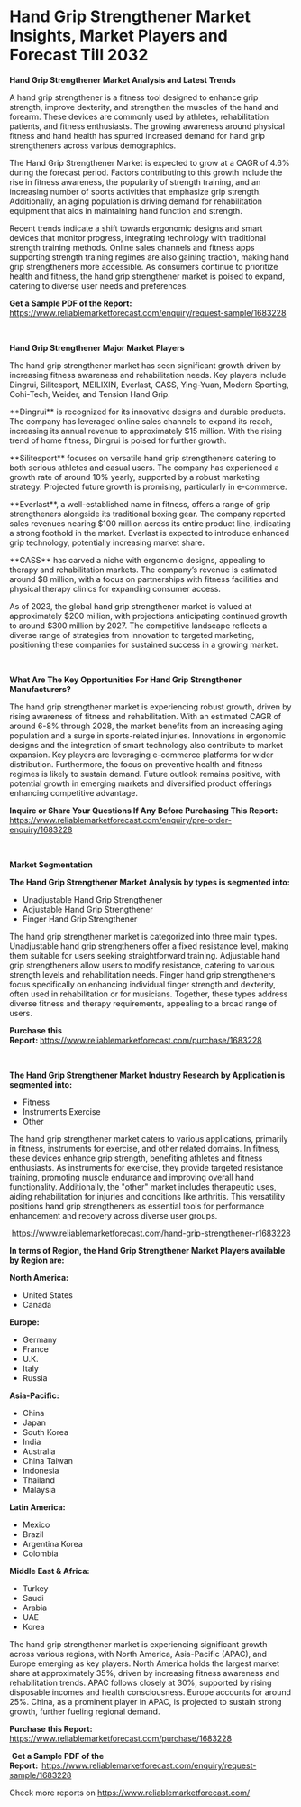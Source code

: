 <p><h1>Hand Grip Strengthener Market Insights, Market Players and Forecast Till 2032</h1></p><p><strong>Hand Grip Strengthener Market Analysis and Latest Trends</strong></p>
<p><p>A hand grip strengthener is a fitness tool designed to enhance grip strength, improve dexterity, and strengthen the muscles of the hand and forearm. These devices are commonly used by athletes, rehabilitation patients, and fitness enthusiasts. The growing awareness around physical fitness and hand health has spurred increased demand for hand grip strengtheners across various demographics.</p><p>The Hand Grip Strengthener Market is expected to grow at a CAGR of 4.6% during the forecast period. Factors contributing to this growth include the rise in fitness awareness, the popularity of strength training, and an increasing number of sports activities that emphasize grip strength. Additionally, an aging population is driving demand for rehabilitation equipment that aids in maintaining hand function and strength.</p><p>Recent trends indicate a shift towards ergonomic designs and smart devices that monitor progress, integrating technology with traditional strength training methods. Online sales channels and fitness apps supporting strength training regimes are also gaining traction, making hand grip strengtheners more accessible. As consumers continue to prioritize health and fitness, the hand grip strengthener market is poised to expand, catering to diverse user needs and preferences.</p></p>
<p><strong>Get a Sample PDF of the Report:&nbsp;</strong> <a href="https://www.reliablemarketforecast.com/enquiry/request-sample/1683228?utm_campaign=3126&utm_medium=2&utm_source=Github&utm_content=ia&utm_term=04042025&utm_id=hand-grip-strengthener">https://www.reliablemarketforecast.com/enquiry/request-sample/1683228</a></p>
<p>&nbsp;</p>
<p><strong>Hand Grip Strengthener Major Market Players</strong></p>
<p><p>The hand grip strengthener market has seen significant growth driven by increasing fitness awareness and rehabilitation needs. Key players include Dingrui, Silitesport, MEILIXIN, Everlast, CASS, Ying-Yuan, Modern Sporting, Cohi-Tech, Weider, and Tension Hand Grip.</p><p>**Dingrui** is recognized for its innovative designs and durable products. The company has leveraged online sales channels to expand its reach, increasing its annual revenue to approximately $15 million. With the rising trend of home fitness, Dingrui is poised for further growth.</p><p>**Silitesport** focuses on versatile hand grip strengtheners catering to both serious athletes and casual users. The company has experienced a growth rate of around 10% yearly, supported by a robust marketing strategy. Projected future growth is promising, particularly in e-commerce.</p><p>**Everlast**, a well-established name in fitness, offers a range of grip strengtheners alongside its traditional boxing gear. The company reported sales revenues nearing $100 million across its entire product line, indicating a strong foothold in the market. Everlast is expected to introduce enhanced grip technology, potentially increasing market share.</p><p>**CASS** has carved a niche with ergonomic designs, appealing to therapy and rehabilitation markets. The company’s revenue is estimated around $8 million, with a focus on partnerships with fitness facilities and physical therapy clinics for expanding consumer access.</p><p>As of 2023, the global hand grip strengthener market is valued at approximately $200 million, with projections anticipating continued growth to around $300 million by 2027. The competitive landscape reflects a diverse range of strategies from innovation to targeted marketing, positioning these companies for sustained success in a growing market.</p></p>
<p>&nbsp;</p>
<p><strong>What Are The Key Opportunities For Hand Grip Strengthener Manufacturers?</strong></p>
<p><p>The hand grip strengthener market is experiencing robust growth, driven by rising awareness of fitness and rehabilitation. With an estimated CAGR of around 6-8% through 2028, the market benefits from an increasing aging population and a surge in sports-related injuries. Innovations in ergonomic designs and the integration of smart technology also contribute to market expansion. Key players are leveraging e-commerce platforms for wider distribution. Furthermore, the focus on preventive health and fitness regimes is likely to sustain demand. Future outlook remains positive, with potential growth in emerging markets and diversified product offerings enhancing competitive advantage.</p></p>
<p><strong>Inquire or Share Your Questions If Any Before Purchasing This Report:</strong> <a href="https://www.reliablemarketforecast.com/enquiry/pre-order-enquiry/1683228?utm_campaign=3126&utm_medium=2&utm_source=Github&utm_content=ia&utm_term=04042025&utm_id=hand-grip-strengthener">https://www.reliablemarketforecast.com/enquiry/pre-order-enquiry/1683228</a></p>
<p>&nbsp;</p>
<p><strong>Market Segmentation</strong></p>
<p><strong>The Hand Grip Strengthener Market Analysis by types is segmented into:</strong></p>
<p><ul><li>Unadjustable Hand Grip Strengthener</li><li>Adjustable Hand Grip Strengthener</li><li>Finger Hand Grip Strengthener</li></ul></p>
<p><p>The hand grip strengthener market is categorized into three main types. Unadjustable hand grip strengtheners offer a fixed resistance level, making them suitable for users seeking straightforward training. Adjustable hand grip strengtheners allow users to modify resistance, catering to various strength levels and rehabilitation needs. Finger hand grip strengtheners focus specifically on enhancing individual finger strength and dexterity, often used in rehabilitation or for musicians. Together, these types address diverse fitness and therapy requirements, appealing to a broad range of users.</p></p>
<p><strong>Purchase this Report:&nbsp;</strong><a href="https://www.reliablemarketforecast.com/purchase/1683228?utm_campaign=3126&utm_medium=2&utm_source=Github&utm_content=ia&utm_term=04042025&utm_id=hand-grip-strengthener">https://www.reliablemarketforecast.com/purchase/1683228</a></p>
<p>&nbsp;</p>
<p><strong>The Hand Grip Strengthener Market Industry Research by Application is segmented into:</strong></p>
<p><ul><li>Fitness</li><li>Instruments Exercise</li><li>Other</li></ul></p>
<p><p>The hand grip strengthener market caters to various applications, primarily in fitness, instruments for exercise, and other related domains. In fitness, these devices enhance grip strength, benefiting athletes and fitness enthusiasts. As instruments for exercise, they provide targeted resistance training, promoting muscle endurance and improving overall hand functionality. Additionally, the "other" market includes therapeutic uses, aiding rehabilitation for injuries and conditions like arthritis. This versatility positions hand grip strengtheners as essential tools for performance enhancement and recovery across diverse user groups.</p></p>
<p><a href="https://www.reliablemarketforecast.com/hand-grip-strengthener-r1683228?utm_campaign=3126&utm_medium=2&utm_source=Github&utm_content=ia&utm_term=04042025&utm_id=hand-grip-strengthener">&nbsp;https://www.reliablemarketforecast.com/hand-grip-strengthener-r1683228</a></p>
<p><strong>In terms of Region, the Hand Grip Strengthener Market Players available by Region are:</strong></p>
<p>
    <p> <strong> North America: </strong>
        <ul>
            <li>United States</li>
            <li>Canada</li>
        </ul>
        </p> 
    <p> <strong> Europe: </strong>
        <ul>
            <li>Germany</li>
            <li>France</li>
            <li>U.K.</li>
            <li>Italy</li>
            <li>Russia</li>
        </ul>
        </p> 
    <p> <strong> Asia-Pacific: </strong>
        <ul>
            <li>China</li>
            <li>Japan</li>
            <li>South Korea</li>
            <li>India</li>
            <li>Australia</li>
            <li>China Taiwan</li>
            <li>Indonesia</li>
            <li>Thailand</li>
            <li>Malaysia</li>
        </ul>
        </p> 
    <p> <strong> Latin America: </strong>
        <ul>
            <li>Mexico</li>
            <li>Brazil</li>
            <li>Argentina Korea</li>
            <li>Colombia</li>
        </ul>
        </p> 
    <p> <strong> Middle East & Africa: </strong>
        <ul>
            <li>Turkey</li>
            <li>Saudi</li>
            <li>Arabia</li>
            <li>UAE</li>
            <li>Korea</li>
        </ul>
    </p>
    </p>
<p><p>The hand grip strengthener market is experiencing significant growth across various regions, with North America, Asia-Pacific (APAC), and Europe emerging as key players. North America holds the largest market share at approximately 35%, driven by increasing fitness awareness and rehabilitation trends. APAC follows closely at 30%, supported by rising disposable incomes and health consciousness. Europe accounts for around 25%. China, as a prominent player in APAC, is projected to sustain strong growth, further fueling regional demand.</p></p>
<p><strong>Purchase this Report: </strong><a href="https://www.reliablemarketforecast.com/purchase/1683228?utm_campaign=3126&utm_medium=2&utm_source=Github&utm_content=ia&utm_term=04042025&utm_id=hand-grip-strengthener">https://www.reliablemarketforecast.com/purchase/1683228</a></p>
<p>&nbsp;<strong>Get a Sample PDF of the Report:&nbsp;&nbsp;</strong><a href="https://www.reliablemarketforecast.com/enquiry/request-sample/1683228?utm_campaign=3126&utm_medium=2&utm_source=Github&utm_content=ia&utm_term=04042025&utm_id=hand-grip-strengthener">https://www.reliablemarketforecast.com/enquiry/request-sample/1683228</a></p>
<p><strong></strong></p>
<p>Check more reports on <a href="https://www.reliablemarketforecast.com/?utm_campaign=3126&utm_medium=2&utm_source=Github&utm_content=ia&utm_term=04042025&utm_id=hand-grip-strengthener">https://www.reliablemarketforecast.com/</a></p>